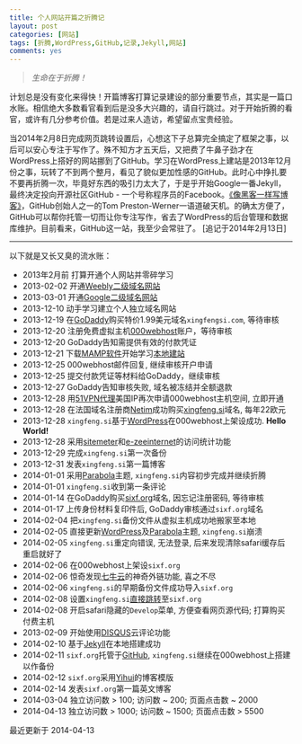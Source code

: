 ```yaml
---
title: 个人网站开篇之折腾记
layout: post
categories: [网站]
tags: [折腾,WordPress,GitHub,记录,Jekyll,网站]
comments: yes
---
```



> *生命在于折腾！*

计划总是没有变化来得快！开篇博客打算记录建设的部分重要节点，其实是一篇口水账。相信绝大多数看官看到后是没多大兴趣的，请自行跳过。对于开始折腾的看官，或许有几分参考价值。若是过来人造访，希望留点宝贵经验。

当2014年2月8日完成网页跳转设置后，心想这下子总算完全搞定了框架之事，以后可以安心专注于写作了。殊不知方才五天后，又把费了牛鼻子劲才在WordPress上搭好的网站挪到了GitHub。学习在WordPress上建站是2013年12月份之事，玩转了不到两个整月，看见了貌似更加性感的GitHub。此时心中挣扎要不要再折腾一次，毕竟好东西的吸引力太大了，于是乎开始Google一番Jekyll，最终决定投向开源社区GitHub - 一个号称程序员的Facebook。[《像黑客一样写博客》](http://tom.preston-werner.com/2008/11/17/blogging-like-a-hacker.html)，GitHub创始人之一的Tom Preston-Werner一语道破天机。的确太方便了，GitHub可以帮你托管一切而让你专注写作，省去了WordPress的后台管理和数据库维护。目前看来，GitHub这一站，我至少会常驻了。 \[追记于2014年2月13日\] 


---

以下就是又长又臭的流水账：
		

-	2013年2月前 打算开通个人网站并零碎学习
-	2013-02-02 开通[Weebly二级域名网站](xingfengsi.weebly.com)
-	2013-03-01 开通[Google二级域名网站](sites.google.com/site/xingfengsi)
-	2013-12-10 动手学习建立个人独立域名网站
-	2013-12-19 在[GoDaddy](http://x.co/gobirder)购买特价1.99美元域名`xingfengsi.com`, 等待审核
-	2013-12-20 注册免费虚拟主机[000webhost](http://www.000webhost.com/752844.html)账户，等待审核
-	2013-12-20 GoDaddy告知需提供有效的付款凭证
-	2013-12-21 下载[MAMP软件](http://www.mamp.info/en/index.html)开始学习[本地建站](http://codex.wordpress.org/Installing_WordPress_Locally_on_Your_Mac_With_MAMP)
-	2013-12-25 000webhost邮件回复, 继续审核开户申请
-	2013-12-25 提交付款凭证等材料给GoDaddy，继续审核
-	2013-12-27 GoDaddy告知审核失败, 域名被冻结并全额退款
-	2013-12-28 用[51VPN代理](http://a.wy002.com/309788)美国IP再次申请000webhost主机空间, 立即开通
-	2013-12-28 在法国域名注册商[Netim](http://www.netim.com)成功购买[xingfeng.si](http://xingfeng.si)域名, 每年22欧元
-	2013-12-28 `xingfeng.si`基于[WordPress](http://www.wordpress.org)在000webhost上架设成功. **Hello World!**
-	2013-12-28 采用[sitemeter](http://sitemeter.com)和[e-zeeinternet](http://e-zeeinternet.com)的访问统计功能
-	2013-12-29 完成`xingfeng.si`第一次备份
-	2013-12-31 发表`xingfeng.si`第一篇博客
-	2014-01-01 采用[Parabola](http://www.cryoutcreations.eu)主题, `xingfeng.si`内容初步完成并继续折腾
-	2014-01-01 `xingfeng.si`收到第一条评论
-	2014-01-14 在GoDaddy购买[sixf.org](http://sixf.org)域名, 因忘记注册密码, 等待审核
-	2014-01-17 上传身份材料复印件后, GoDaddy审核通过`sixf.org`域名
-	2014-02-04 把`xingfeng.si`备份文件从虚拟主机成功地搬家至本地
-	2014-02-05 直接更新[WordPress](http://www.wordpress.org)及[Parabola](http://www.cryoutcreations.eu)主题, `xingfeng.si`崩溃
-	2014-02-05 `xingfeng.si`重定向错误, 无法登录, 后来发现清除safari缓存后重启就好了
-	2014-02-06 在000webhost上架设`sixf.org`
-	2014-02-06 惊奇发现[七牛云](https://portal.qiniu.com/signup?code=iv0wl84z6mq)的神奇外链功能, 喜之不尽
-	2014-02-06 `xingfeng.si`的早期备份文件成功导入`sixf.org`
-	2014-02-08 设置`xingfeng.si`[直接跳转](http://support.netim.com/en/wiki/Use_the_web_forwarding_service)至`sixf.org`
-	2014-02-08 开启safari隐藏的`Develop`菜单, 方便查看网页源代码; 打算购买付费主机
-	2013-02-09 开始使用[DISQUS](http://www.disqus.com)云评论功能
-	2014-02-10 基于[Jekyll](https://github.com/mojombo/jekyll)在本地搭建成功
-	2014-02-11 `sixf.org`托管于[GitHub](http://www.github.com), `xingfeng.si`继续在000webhost上搭建以作备份
-	2014-02-12 `sixf.org`采用[Yihui](http://yihui.name)的博客模版
-	2014-02-14 发表`sixf.org`第一篇英文博客
-	2014-03-04 独立访问数 > 100; 访问数 ~ 200; 页面点击数 ~ 2000
-	2014-04-13 独立访问数 > 1000; 访问数 ~ 1500; 页面点击数 > 5500

最近更新于 2014-04-13


